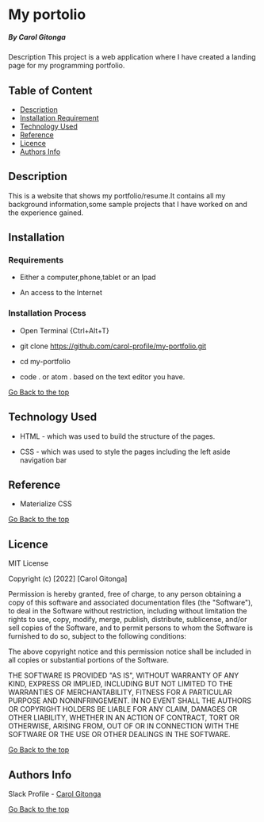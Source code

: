 
# My portolio

##### By Carol Gitonga
Description
This project is a web application where I have created a landing page for my programming portfolio. 


## Table of Content

+ [Description](#description)
+ [Installation Requirement](#Installation)
+ [Technology Used](#technology-used)
+ [Reference](#reference)
+ [Licence](#licence)
+ [Authors Info](#author-Info)

## Description
<p>This is  a website that shows my portfolio/resume.It contains all my background information,some sample projects that I have worked on and the experience gained.</p>

## Installation

### Requirements

* Either a computer,phone,tablet or an Ipad

* An access to the Internet

### Installation Process
* Open Terminal {Ctrl+Alt+T}

* git clone https://github.com/carol-profile/my-portfolio.git

* cd my-portfolio

* code . or atom . based on the text editor you have.


[Go Back to the top](#my-portfolio)
## Technology Used
* HTML - which was used to build the structure of the pages.

* CSS - which was used to style the pages including the left aside navigation bar

## Reference
* Materialize CSS

[Go Back to the top](#my-portfolio)

## Licence

MIT License

Copyright (c) [2022] [Carol Gitonga]

Permission is hereby granted, free of charge, to any person obtaining a copy
of this software and associated documentation files (the "Software"), to deal
in the Software without restriction, including without limitation the rights
to use, copy, modify, merge, publish, distribute, sublicense, and/or sell
copies of the Software, and to permit persons to whom the Software is
furnished to do so, subject to the following conditions:

The above copyright notice and this permission notice shall be included in all
copies or substantial portions of the Software.

THE SOFTWARE IS PROVIDED "AS IS", WITHOUT WARRANTY OF ANY KIND, EXPRESS OR
IMPLIED, INCLUDING BUT NOT LIMITED TO THE WARRANTIES OF MERCHANTABILITY,
FITNESS FOR A PARTICULAR PURPOSE AND NONINFRINGEMENT. IN NO EVENT SHALL THE
AUTHORS OR COPYRIGHT HOLDERS BE LIABLE FOR ANY CLAIM, DAMAGES OR OTHER
LIABILITY, WHETHER IN AN ACTION OF CONTRACT, TORT OR OTHERWISE, ARISING FROM,
OUT OF OR IN CONNECTION WITH THE SOFTWARE OR THE USE OR OTHER DEALINGS IN THE
SOFTWARE.

[Go Back to the top](#my-portfolio)

## Authors Info

Slack Profile - [Carol Gitonga](https://app.slack.com/client/T0101L740P4/D036H8B6WF2/user_profile/U0330AYGJAY)


[Go Back to the top](#my-portfolio)



